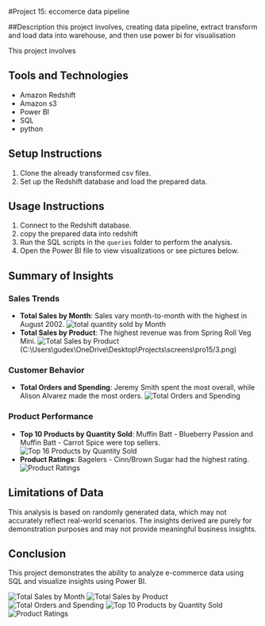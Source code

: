 #Project 15: eccomerce data pipeline


##Description
this project involves, creating data pipeline, extract transform and load data into warehouse, and then use power bi for visualisation


This project involves 
## Tools and Technologies
- Amazon Redshift
- Amazon s3
- Power BI
- SQL
- python

## Setup Instructions
1. Clone the already transformed csv files.
2. Set up the Redshift database and load the prepared data.

## Usage Instructions
1. Connect to the Redshift database.
2. copy the prepared data into redshift
3. Run the SQL scripts in the `queries` folder to perform the analysis.
4. Open the Power BI file to view visualizations or see pictures below.

## Summary of Insights

### Sales Trends
- **Total Sales by Month**: Sales vary month-to-month with the highest in August 2002.
  ![total quantity sold by Month](C:\Users\gudex\OneDrive\Desktop\Projects\screens\pro15\Capture.png)
- **Total Sales by Product**: The highest revenue was from Spring Roll Veg Mini.
  ![Total Sales by Product](C:\Users\gudex\OneDrive\Desktop\Projects\screens\pro15\2.png)
  (C:\Users\gudex\OneDrive\Desktop\Projects\screens\pro15/3.png)

### Customer Behavior
- **Total Orders and Spending**: Jeremy Smith spent the most overall, while Alison Alvarez made the most orders.
  ![Total Orders and Spending](C:\Users\gudex\OneDrive\Desktop\Projects\screens\pro15\4.png)

### Product Performance
- **Top 10 Products by Quantity Sold**: Muffin Batt - Blueberry Passion and Muffin Batt - Carrot Spice were top sellers.
  ![Top 16 Products by Quantity Sold](C:\Users\gudex\OneDrive\Desktop\Projects\screens\pro15\5.png)
- **Product Ratings**: Bagelers - Cinn/Brown Sugar had the highest rating.
  ![Product Ratings](C:\Users\gudex\OneDrive\Desktop\Projects\screens\pro15\6.png)

## Limitations of Data
This analysis is based on randomly generated data, which may not accurately reflect real-world scenarios. The insights derived are purely for demonstration purposes and may not provide meaningful business insights.

## Conclusion
This project demonstrates the ability to analyze e-commerce data using SQL and visualize insights using Power BI.


![Total Sales by Month](C:/Users/gudex/OneDrive/Desktop/Projects/screens/pro15/Capture.png)
![Total Sales by Product](C:/Users/gudex/OneDrive/Desktop/Projects/screens/pro15/2.png)
![Total Orders and Spending](C:/Users/gudex/OneDrive/Desktop/Projects/screens/pro15/4.png)
![Top 10 Products by Quantity Sold](C:/Users/gudex/OneDrive/Desktop/Projects/screens/pro15/5.png)
![Product Ratings](C:/Users/gudex/OneDrive/Desktop/Projects/screens/pro15/6.png)
